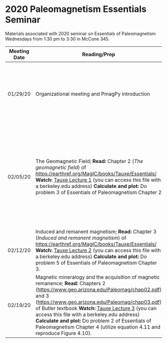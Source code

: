 # 2020 Paleomagnetism Essentials Seminar

Materials associated with 2020 seminar on Essentials of Paleomagnetism
Wednesdays from 1:30 pm to 3:30 in McCone 345.

| Meeting Date | Reading/Prep | During seminar |
|--------------|--------------|----------------|
|01/29/20| Organizational meeting and PmagPy introduction | Install conda and PmagPy; Plot IGRF on the day you were born in PmagPy and by hand |
|02/05/20| The Geomagnetic Field; **Read:** Chapter 2 (*The geomagnetic field*) of https://earthref.org/MagIC/books/Tauxe/Essentials/ **Watch:** [Tauxe Lecture 1](https://drive.google.com/file/d/1IDG1R2swEAY10Al1_nVCLHO6GSdkZAjx/view?usp=sharing) (you can access this file with a berkeley.edu address) **Calculate and plot:** Do problem 3 of Essentials of Paleomagnetism Chapter 2 | Calculate, plot, and discuss the relationship between latitude and inclination. Calculate, plot, and discuss the relationship between latitude and intensity. |
|02/12/20| Induced and remanent magnetism; **Read:** Chapter 3 (*Induced and remanent magnetism*) of https://earthref.org/MagIC/books/Tauxe/Essentials/ **Watch:**  [Tauxe Lecture 2](https://drive.google.com/file/d/1zHblPcVGpSyn-HN2eXOv91XtIKammoFr/view?usp=sharing) (you can access this file with a berkeley.edu address) **Calculate and plot:**  Do problem 5 of Essentials of Paleomagnetism Chapter 3. |
|02/19/20| Magnetic mineralogy and the acquisition of magnetic remanence; **Read:** Chapters 2 (https://www.geo.arizona.edu/Paleomag/chap02.pdf) and 3 (https://www.geo.arizona.edu/Paleomag/chap03.pdf) of Butler textbook **Watch:**  [Tauxe Lecture 3](https://drive.google.com/file/d/1F-__9Yst3GnIGA2UAbzRGvEqFZf308Io/view?usp=sharing) (you can access this file with a berkeley.edu address) **Calculate and plot:**  Do problem 2 of Essentials of Paleomagnetism Chapter 4 (utilize equation 4.11 and reproduce Figure 4.10). |
